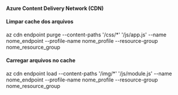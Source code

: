 #### Azure Content Delivery Network (CDN)

#### Limpar cache dos arquivos
az cdn endpoint purge --content-paths '/css/*' '/js/app.js' --name nome_endpoint --profile-name nome_profile --resource-group nome_resource_group

#### Carregar arquivos no cache
az cdn endpoint load --content-paths '/img/*' '/js/module.js' --name nome_endpoint --profile-name nome_profile --resource-group nome_resource_group